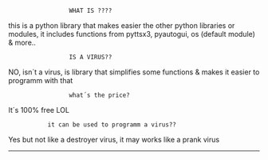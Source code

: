 

                     WHAT IS ????


this is a python library that makes easier the other python libraries or modules, it includes functions
from pyttsx3, pyautogui, os (default module) & more..


                     IS A VIRUS??

NO, isn´t a virus, is library that simplifies some functions
& makes it easier to programm with that


                     what´s the price?


It´s 100% free LOL


               it can be used to programm a virus?? 


Yes but not like a destroyer virus, it may works like a prank virus

--------------------------------------------------------------------
